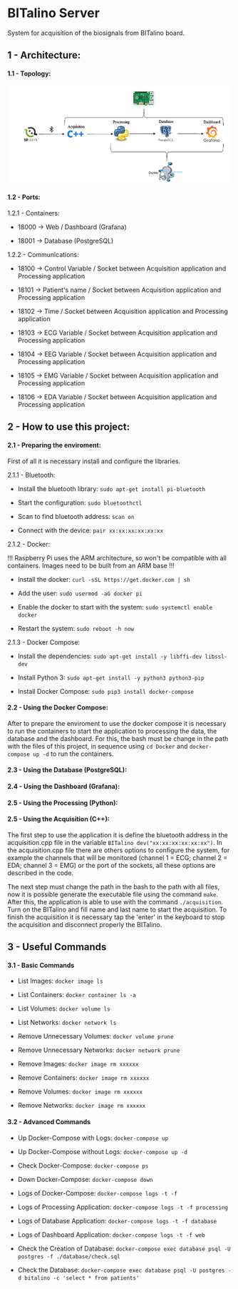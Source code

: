 # BITalino Server
System for acquisition of the biosignals from BITalino board.

## 1 - Architecture:

#### 1.1 - Topology:

![ScreenShot](https://github.com/wrfrohlich/BITalino_Server/blob/V1.0/figures/Topology.png)

#### 1.2 - Ports:
1.2.1 - Containers:

* 18000 -> Web / Dashboard (Grafana)

* 18001 -> Database (PostgreSQL)

1.2.2 - Communications:

* 18100 -> Control Variable / Socket between Acquisition application and Processing application

* 18101 -> Patient's name / Socket between Acquisition application and Processing application

* 18102 -> Time / Socket between Acquisition application and Processing application

* 18103 -> ECG Variable / Socket between Acquisition application and Processing application

* 18104 -> EEG Variable / Socket between Acquisition application and Processing application

* 18105 -> EMG Variable / Socket between Acquisition application and Processing application

* 18106 -> EDA Variable / Socket between Acquisition application and Processing application

## 2 - How to use this project:

#### 2.1 - Preparing the enviroment:
First of all it is necessary install and configure the libraries.

2.1.1 - Bluetooth:

* Install the bluetooth library: `sudo apt-get install pi-bluetooth`

* Start the configuration: `sudo bluetoothctl`

* Scan to find bluetooth address: `scan on`

* Connect with the device: `pair xx:xx:xx:xx:xx:xx`

2.1.2 - Docker:

!!! Raspberry Pi uses the ARM architecture, so won't be compatible with all containers. Images need to be built from an ARM base !!!

* Install the docker: `curl -sSL https://get.docker.com | sh`

* Add the user: `sudo usermod -aG docker pi`

* Enable the docker to start with the system: `sudo systemctl enable docker`

* Restart the system: `sudo reboot -h now`

2.1.3 - Docker Compose:

* Install the dependencies: `sudo apt-get install -y libffi-dev libssl-dev`

* Install Python 3: `sudo apt-get install -y python3 python3-pip`

* Install Docker Compose: `sudo pip3 install docker-compose`

#### 2.2 - Using the Docker Compose:

After to prepare the enviroment to use the docker compose it is necessary to run the containers to start the application to processing the data, the database and the dashboard. For this, the bash must be change in the path with the files of this project, in sequence using `cd Docker` and `docker-compose up -d` to run the containers. 

#### 2.3 - Using the Database (__PostgreSQL__):

#### 2.4 - Using the Dashboard (__Grafana__):

#### 2.5 - Using the Processing (__Python__):

#### 2.5 - Using the Acquisition (__C++__):

The first step to use the application it is define the bluetooth address in the acquisition.cpp file in the variable `BITalino dev("xx:xx:xx:xx:xx:xx")`. In the acquisition.cpp file there are others options to configure the system, for example the channels that will be monitored (channel 1 = ECG; channel 2 = EDA; channel 3 = EMG) or the port of the sockets, all these options are described in the code.

The next step must change the path in the bash to the path with all files, now it is possible generate the executable file using the command `make`. After this, the application is able to use with the command `./acquisition`. Turn on the BITalino and fill  name and last name to start the acquisition. To finish the acquisition it is necessary tap the 'enter' in the keyboard to stop the acquisition and disconnect properly the BITalino.

## 3 - Useful Commands

#### 3.1 - Basic Commands

* List Images: `docker image ls`

* List Containers: `docker container ls -a`

* List Volumes: `docker volume ls`

* List Networks: `docker network ls`

* Remove Unnecessary Volumes: `docker volume prune`

* Remove Unnecessary Networks: `docker network prune`

* Remove Images: `docker image rm xxxxxx`

* Remove Containers: `docker image rm xxxxxx`

* Remove Volumes: `docker image rm xxxxxx`

* Remove Networks: `docker image rm xxxxxx`

#### 3.2 - Advanced Commands
* Up Docker-Compose with Logs: `docker-compose up`

* Up Docker-Compose without Logs: `docker-compose up -d`

* Check Docker-Compose: `docker-compose ps`

* Down Docker-Compose: `docker-compose down`

* Logs of Docker-Compose: `docker-compose logs -t -f`

* Logs of Processing Application: `docker-compose logs -t -f processing`

* Logs of Database Application: `docker-compose logs -t -f database`

* Logs of Dashboard Application: `docker-compose logs -t -f web`

* Check the Creation of Database: `docker-compose exec database psql -U postgres -f ./database/check.sql`

* Check the Database: `docker-compose exec database psql -U postgres -d bitalino -c 'select * from patients'`
